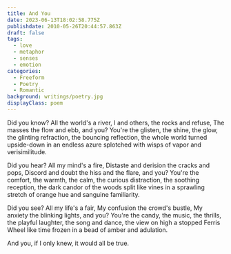 ```yaml
---
title: And You
date: 2023-06-13T18:02:58.775Z
publishdate: 2010-05-26T20:44:57.863Z
draft: false
tags:
  - love
  - metaphor
  - senses
  - emotion
categories:
  - Freeform
  - Poetry
  - Romantic
background: writings/poetry.jpg
displayClass: poem
---
```


Did you know?
All the world's a river,
I and others, the rocks and refuse,
The masses the flow and ebb,
and you? You're the glisten, the shine, the glow,
the glinting refraction, the bouncing reflection,
the whole world turned upside-down in an endless azure splotched with wisps of vapor and verisimilitude.

Did you hear?
All my mind's a fire,
Distaste and derision the cracks and pops,
Discord and doubt the hiss and the flare,
and you? You're the comfort, the warmth, the calm,
the curious distraction, the soothing reception,
the dark candor of the woods split like vines in a sprawling stretch of orange hue and sanguine familiarity.

Did you see?
All my life's a fair,
My confusion the crowd's bustle,
My anxiety the blinking lights,
and you? You're the candy, the music, the thrills,
the playful laughter, the song and dance,
the view on high a stopped Ferris Wheel like time frozen in a bead of amber and adulation.

And you, if I only knew, it would all be true.
